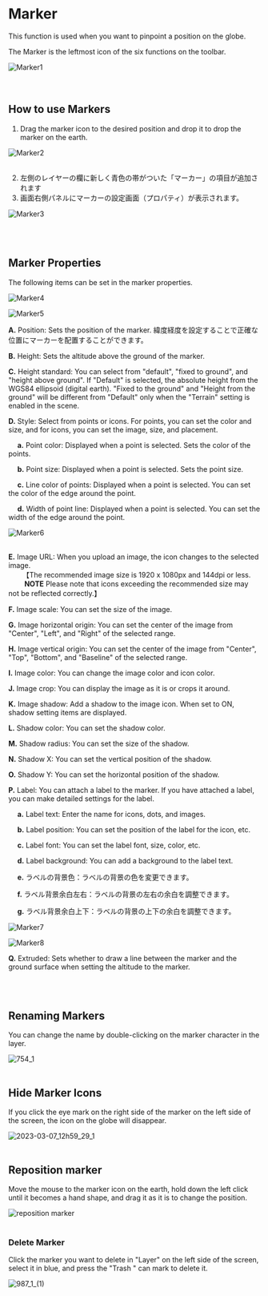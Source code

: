 # Marker

This function is used when you want to pinpoint a position on the globe.

The Marker is the leftmost icon of the six functions on the toolbar.

![Marker1](https://github.com/CS-eukarya/User-Manual-English-/assets/154571156/39654667-5295-42b5-9751-f6cc4b78ff80)
<br>
<br>
<br>

## How to use Markers


1. Drag the marker icon to the desired position and drop it to drop the marker on the earth.

![Marker2](https://github.com/CS-eukarya/User-Manual-English-/assets/154571156/74d9e2c8-8256-4044-bebb-36b2eccde95a)
<br>
<br>

2. 左側のレイヤーの欄に新しく青色の帯がついた「マーカー」の項目が追加されます
3. 画面右側パネルにマーカーの設定画面（プロパティ）が表示されます。

![Marker3](https://github.com/CS-eukarya/User-Manual-English-/assets/154571156/027ba20d-daa3-4cb5-85a4-607529af3d4c)

<br>
<br>

## Marker Properties

The following items can be set in the marker properties.

![Marker4](https://github.com/CS-eukarya/User-Manual-English-/assets/154571156/67e8f08e-ef33-46ac-b5cf-2c63b80f03fd)

![Marker5](https://github.com/CS-eukarya/User-Manual-English-/assets/154571156/ac747a2e-538a-47d5-bcfe-98ff1510a99a)


**A.** Position: Sets the position of the marker. 緯度経度を設定することで正確な位置にマーカーを配置することができます。

**B.** Height: Sets the altitude above the ground of the marker.

**C.** Height standard: You can select from "default", "fixed to ground", and "height above ground". If "Default" is selected, the absolute height from the WGS84 ellipsoid (digital earth). "Fixed to the ground" and "Height from the ground" will be different from "Default" only when the "Terrain" setting is enabled in the scene.

**D.** Style: Select from points or icons. For points, you can set the color and size, and for icons, you can set the image, size, and placement.

&emsp; **a.** Point color: Displayed when a point is selected. Sets the color of the points.

&emsp; **b.** Point size: Displayed when a point is selected. Sets the point size.

&emsp; **c.** Line color of points: Displayed when a point is selected. You can set the color of the edge around the point.

&emsp; **d.** Width of point line: Displayed when a point is selected. You can set the width of the edge around the point.

![Marker6](https://github.com/CS-eukarya/User-Manual-English-/assets/154571156/6fb115a1-b9e9-42e9-9be3-28e51fcfcabe)
<br>
<br>


**E.** Image URL: When you upload an image, the icon changes to the selected image.<br>
&emsp;&emsp;【The recommended image size is 1920 x 1080px and 144dpi or less. <br>
&emsp;&emsp; **NOTE** Please note that icons exceeding the recommended size may not be reflected correctly.】

**F.** Image scale: You can set the size of the image.

**G.** Image horizontal origin: You can set the center of the image from "Center", "Left", and "Right" of the selected range.

**H.** Image vertical origin: You can set the center of the image from "Center", "Top", "Bottom", and "Baseline" of the selected range.

**I.** Image color: You can change the image color and icon color.

**J.** Image crop: You can display the image as it is or crops it around.

**K.** Image shadow: Add a shadow to the image icon. When set to ON, shadow setting items are displayed.

**L.** Shadow color: You can set the shadow color.

**M.** Shadow radius: You can set the size of the shadow.

**N.** Shadow X: You can set the vertical position of the shadow.

**O.** Shadow Y: You can set the horizontal position of the shadow.

**P.** Label: You can attach a label to the marker. If you have attached a label, you can make detailed settings for the label. 

&emsp; **a.** Label text: Enter the name for icons, dots, and images.

&emsp; **b.** Label position: You can set the position of the label for the icon, etc.

&emsp; **c.** Label font: You can set the label font, size, color, etc.

&emsp; **d.** Label background: You can add a background to the label text.

&emsp; **e.** ラベルの背景色：ラベルの背景の色を変更できます。

&emsp; **f.** ラベル背景余白左右：ラベルの背景の左右の余白を調整できます。

&emsp; **g.** ラベル背景余白上下：ラベルの背景の上下の余白を調整できます。

![Marker7](https://github.com/CS-eukarya/User-Manual-English-/assets/154571156/0082bf85-90ad-4351-9e15-9196f54d6311)

![Marker8](https://github.com/CS-eukarya/User-Manual-English-/assets/154571156/843de338-0af3-415a-b83a-4650691df8f6)




**Q.** Extruded: Sets whether to draw a line between the marker and the ground surface when setting the altitude to the marker.

<br>
<br>


## Renaming Markers

You can change the name by double-clicking on the marker character in the layer.

![754_1](https://github.com/CS-eukarya/User-Manual-English-/assets/154571156/e0423538-0a8a-4a43-ae3b-9e8739bfec59)
<br>
<br>

## Hide Marker Icons

If you click the eye mark on the right side of the marker on the left side of the screen, the icon on the globe will disappear.

![2023-03-07_12h59_29_1](https://github.com/CS-eukarya/User-Manual-English-/assets/154571156/0cd0d995-0c52-4fa6-89a5-889d63406a0c)
<br>
<br>

## Reposition marker

Move the mouse to the marker icon on the earth, hold down the left click until it becomes a hand shape, and drag it as it is to change the position.

![reposition marker](https://github.com/CS-eukarya/User-Manual-English-/assets/154571156/76b3ca3d-be88-4666-810e-c2d3820f8a31)
<br>
<br>

### Delete Marker

Click the marker you want to delete in "Layer" on the left side of the screen, select it in blue, and press the "Trash " can mark to delete it.

![987_1_(1)](https://github.com/CS-eukarya/User-Manual-English-/assets/154571156/6b980642-5f3e-478e-b70d-7784367b323e)
<br>
<br>
<br>
